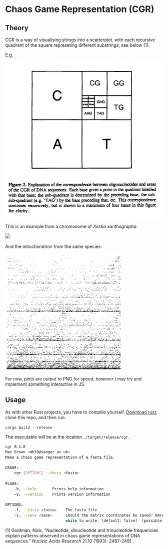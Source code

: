 # Chaos Game Representation (CGR)

## Theory

CGR is a way of visualising strings into a scatterplot, with each recursive quadrant of the square represeting different substrings, see below [1].

E.g.

<img src="./CGR_explanation.png">

This is an example from a chromosome of *Xestia xanthographa*:

<img src="./SUPER_7.png">

And the mitochondrion from the same species:

<img src="./scaffold_MT.png">

For now, plots are output to PNG for speed, however I may try and implement something interactive in JS.


## Usage

As with other Rust projects, you have to complile yourself. <a href="https://www.rust-lang.org/tools/install">Download rust</a>, clone this repo, and then run:

`cargo build --release`

The executable will be at the location `./target/release/cgr`.

```bash
cgr 0.1.0
Max Brown <mb39@sanger.ac.uk>
Make a chaos game representation of a fasta file.

USAGE:
    cgr [OPTIONS] --fasta <fasta>

FLAGS:
    -h, --help       Prints help information
    -V, --version    Prints version information

OPTIONS:
    -f, --fasta <fasta>    The fasta file
    -s, --save <save>      Should the matrix coordinates be saved? Warning: these files can be very large, and take a
                           while to write. [default: false]  [possible values: true, false]
```

[1] Goldman, Nick. "Nucleotide, dinucleotide and trinucleotide frequencies explain patterns observed in chaos game representations of DNA sequences." *Nucleic Acids Research* 21.10 (1993): 2487-2491.